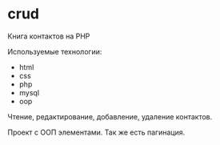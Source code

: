 # crud

Книга контактов на PHP

Используемые технологии:

- html
- css
- php
- mysql
- oop

Чтение, редактирование, добавление, удаление контактов.

Проект с ООП элементами. Так же есть пагинация.
